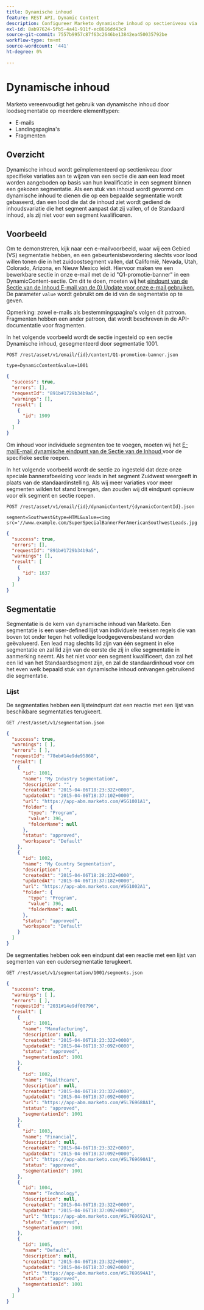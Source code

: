 ```yaml
---
title: Dynamische inhoud
feature: REST API, Dynamic Content
description: Configureer Marketo dynamische inhoud op sectieniveau via REST API's met behulp van segmentaties om e-mails, landingspagina's en fragmenten met eindpunten en voorbeelden aan te passen
exl-id: 8ab97624-5fb5-4a41-911f-ec8616dd43c9
source-git-commit: 7557b9957c87f63c2646be13842ea450035792be
workflow-type: tm+mt
source-wordcount: '441'
ht-degree: 0%

---
```


# Dynamische inhoud

Marketo vereenvoudigt het gebruik van dynamische inhoud door loodsegmentatie op meerdere elementtypen:

- E-mails
- Landingspagina&#39;s
- Fragmenten

## Overzicht

Dynamische inhoud wordt geïmplementeerd op sectieniveau door specifieke variaties aan te wijzen van een sectie die aan een lead moet worden aangeboden op basis van hun kwalificatie in een segment binnen een gekozen segmentatie. Als een stuk van inhoud wordt gevormd om dynamische inhoud te dienen die op een bepaalde segmentatie wordt gebaseerd, dan een lood die dat de inhoud ziet wordt gediend de inhoudsvariatie die het segment aanpast dat zij vallen, of de Standaard inhoud, als zij niet voor een segment kwalificeren.

## Voorbeeld

Om te demonstreren, kijk naar een e-mailvoorbeeld, waar wij een Gebied (VS) segmentatie hebben, en een gebeurtenisbevordering slechts voor lood willen tonen die in het zuidoostsegment vallen, dat Californië, Nevada, Utah, Colorado, Arizona, en Nieuw Mexico leidt. Hiervoor maken we een bewerkbare sectie in onze e-mail met de id &quot;Q1-promotie-banner&quot; in een DynamicContent-sectie. Om dit te doen, moeten wij het [ eindpunt van de Sectie van de Inhoud E-mail van de 0&rbrace; Update voor onze e-mail gebruiken. ](https://developer.adobe.com/marketo-apis/api/asset/#tag/Emails/operation/updateEmailComponentContentUsingPOST) De parameter `value` wordt gebruikt om de id van de segmentatie op te geven.

Opmerking: zowel e-mails als bestemmingspagina&#39;s volgen dit patroon. Fragmenten hebben een ander patroon, dat wordt beschreven in de API-documentatie voor fragmenten.

In het volgende voorbeeld wordt de sectie ingesteld op een sectie Dynamische inhoud, gesegmenteerd door segmentatie 1001.

```
POST /rest/asset/v1/email/{id}/content/Q1-promotion-banner.json
```

```
type=DynamicContent&value=1001
```

```json
{
  "success": true,
  "errors": [],
  "requestId": "891b#1729b34b9a5",
  "warnings": [],
  "result": [
    {
      "id": 1909
    }
  ]
}
```

Om inhoud voor individuele segmenten toe te voegen, moeten wij het [ E-mailE-mail dynamische eindpunt van de Sectie van de Inhoud ](https://developer.adobe.com/marketo-apis/api/asset/#tag/Emails/operation/updateEmailDynamicContentUsingPOST) voor de specifieke sectie roepen.

In het volgende voorbeeld wordt de sectie zo ingesteld dat deze onze speciale bannerafbeelding voor leads in het segment Zuidwest weergeeft in plaats van de standaardinstelling. Als wij meer variaties voor meer segmenten wilden tot stand brengen, dan zouden wij dit eindpunt opnieuw voor elk segment en sectie roepen.

```
POST /rest/asset/v1/email/{id}/dynamicContent/{dynamicContentId}.json
```

```
segment=Southwest&type=HTML&value=<img src='//www.example.com/SuperSpecialBannerForAmericanSouthwestLeads.jpg'/>
```

```json
{
  "success": true,
  "errors": [],
  "requestId": "891b#1729b34b9a5",
  "warnings": [],
  "result": [
    {
      "id": 1637
    }
  ]
}
```

## Segmentatie

Segmentatie is de kern van dynamische inhoud van Marketo. Een segmentatie is een user-defined lijst van individuele reeksen regels die van boven tot onder tegen het volledige loodgegevensbestand worden geëvalueerd. Een lead mag slechts lid zijn van één segment in elke segmentatie en zal lid zijn van de eerste die zij in elke segmentatie in aanmerking neemt. Als het niet voor een segment kwalificeert, dan zal het een lid van het Standaardsegment zijn, en zal de standaardinhoud voor om het even welk bepaald stuk van dynamische inhoud ontvangen gebruikend die segmentatie.

### Lijst

De segmentaties hebben een lijsteindpunt dat een reactie met een lijst van beschikbare segmentaties terugkeert.

```
GET /rest/asset/v1/segmentation.json
```

```json
{
  "success": true,
  "warnings": [ ],
  "errors": [ ],
  "requestId": "78eb#14e9de95868",
  "result": [
    {
      "id": 1001,
      "name": "My Industry Segmentation",
      "description": "",
      "createdAt": "2015-04-06T18:23:32Z+0000",
      "updatedAt": "2015-04-06T18:37:10Z+0000",
      "url": "https://app-abm.marketo.com/#SG1001A1",
      "folder": {
        "type": "Program",
        "value": 396,
        "folderName": null
      },
      "status": "approved",
      "workspace": "Default"
    },
    {
      "id": 1002,
      "name": "My Country Segmentation",
      "description": "",
      "createdAt": "2015-04-06T18:28:23Z+0000",
      "updatedAt": "2015-04-06T18:37:18Z+0000",
      "url": "https://app-abm.marketo.com/#SG1002A1",
      "folder": {
        "type": "Program",
        "value": 396,
        "folderName": null
      },
      "status": "approved",
      "workspace": "Default"
    }
  ]
}
```

De segmentaties hebben ook een eindpunt dat een reactie met een lijst van segmenten van een oudersegmentatie terugkeert.

```
GET /rest/asset/v1/segmentation/1001/segments.json
```

```json
{
  "success": true,
  "warnings": [ ],
  "errors": [ ],
  "requestId": "2031#14e9df08796",
  "result": [
    {
      "id": 1001,
      "name": "Manufacturing",
      "description": null,
      "createdAt": "2015-04-06T18:23:32Z+0000",
      "updatedAt": "2015-04-06T18:37:09Z+0000",
      "status": "approved",
      "segmentationId": 1001
    },
    {
      "id": 1002,
      "name": "Healthcare",
      "description": null,
      "createdAt": "2015-04-06T18:23:32Z+0000",
      "updatedAt": "2015-04-06T18:37:09Z+0000",
      "url": "https://app-abm.marketo.com/#SL769688A1",
      "status": "approved",
      "segmentationId": 1001
    },
    {
      "id": 1003,
      "name": "Financial",
      "description": null,
      "createdAt": "2015-04-06T18:23:32Z+0000",
      "updatedAt": "2015-04-06T18:37:09Z+0000",
      "url": "https://app-abm.marketo.com/#SL769690A1",
      "status": "approved",
      "segmentationId": 1001
    },
    {
      "id": 1004,
      "name": "Technology",
      "description": null,
      "createdAt": "2015-04-06T18:23:32Z+0000",
      "updatedAt": "2015-04-06T18:37:09Z+0000",
      "url": "https://app-abm.marketo.com/#SL769692A1",
      "status": "approved",
      "segmentationId": 1001
    },
    {
      "id": 1005,
      "name": "Default",
      "description": null,
      "createdAt": "2015-04-06T18:23:32Z+0000",
      "updatedAt": "2015-04-06T18:37:09Z+0000",
      "url": "https://app-abm.marketo.com/#SL769694A1",
      "status": "approved",
      "segmentationId": 1001
    }
  ]
}
```
